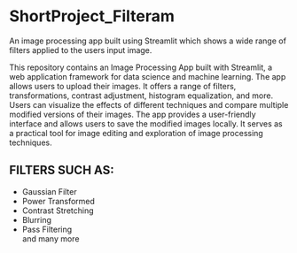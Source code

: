 # ShortProject_Filteram
An image processing app built using Streamlit which shows a wide range of filters applied to the users input image.

This repository contains an Image Processing App built with Streamlit, a web application framework for data science and machine learning. The app allows users to upload their images. It offers a range of filters, transformations, contrast adjustment, histogram equalization, and more. Users can visualize the effects of different techniques and compare multiple modified versions of their images. The app provides a user-friendly interface and allows users to save the modified images locally. It serves as a practical tool for image editing and exploration of image processing techniques.

<h2> FILTERS SUCH AS: </h2>
<ul>
  <li>Gaussian Filter</li>
  <li>Power Transformed</li>
  <li>Contrast Stretching</li>
  <li>Blurring</li>
  <li>Pass Filtering</li>
  and many more
</ul>
